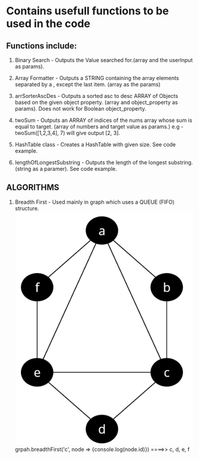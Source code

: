 # Contains usefull functions to be used in the code

## Functions include:

1. Binary Search - Outputs the Value searched for.(array and the userInput as params). 

2. Array Formatter - Outputs a STRING containing the array elements separated by a , except the last item. (array as the params)

3. arrSorterAscDes - Outputs a sorted asc to desc ARRAY of Objects based on the given object property. (array and object_property as params). Does not work for Boolean object_property.  

4. twoSum - Outputs an ARRAY of indices of the nums array whose sum is equal to target. (array of numbers and target value as params.) e.g - twoSum([1,2,3,4], 7) will give output [2, 3].

5. HashTable class - Creates a HashTable with given size. See code example.

6. lengthOfLongestSubstring - Outputs the length of the longest substring. (string as a paramer). See code example.

## ALGORITHMS

1. Breadth First - Used mainly in graph which uses a QUEUE (FIFO) structure.
![GRAPH](/screenshots/graph.png "GRAPH")
grpah.breadthFirst('c', node => {console.log(node.id)}) ====>> c, d, e, f
